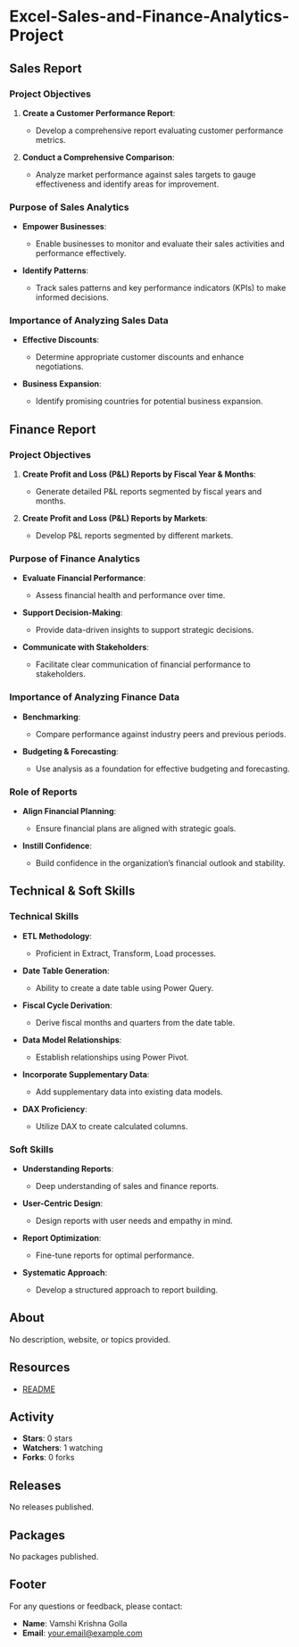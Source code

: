 # Excel-Sales-and-Finance-Analytics-Project

## Sales Report

### Project Objectives

1. **Create a Customer Performance Report**:
   - Develop a comprehensive report evaluating customer performance metrics.

2. **Conduct a Comprehensive Comparison**:
   - Analyze market performance against sales targets to gauge effectiveness and identify areas for improvement.

### Purpose of Sales Analytics

- **Empower Businesses**:
  - Enable businesses to monitor and evaluate their sales activities and performance effectively.

- **Identify Patterns**:
  - Track sales patterns and key performance indicators (KPIs) to make informed decisions.

### Importance of Analyzing Sales Data

- **Effective Discounts**:
  - Determine appropriate customer discounts and enhance negotiations.

- **Business Expansion**:
  - Identify promising countries for potential business expansion.

## Finance Report

### Project Objectives

1. **Create Profit and Loss (P&L) Reports by Fiscal Year & Months**:
   - Generate detailed P&L reports segmented by fiscal years and months.

2. **Create Profit and Loss (P&L) Reports by Markets**:
   - Develop P&L reports segmented by different markets.

### Purpose of Finance Analytics

- **Evaluate Financial Performance**:
  - Assess financial health and performance over time.

- **Support Decision-Making**:
  - Provide data-driven insights to support strategic decisions.

- **Communicate with Stakeholders**:
  - Facilitate clear communication of financial performance to stakeholders.

### Importance of Analyzing Finance Data

- **Benchmarking**:
  - Compare performance against industry peers and previous periods.

- **Budgeting & Forecasting**:
  - Use analysis as a foundation for effective budgeting and forecasting.

### Role of Reports

- **Align Financial Planning**:
  - Ensure financial plans are aligned with strategic goals.

- **Instill Confidence**:
  - Build confidence in the organization’s financial outlook and stability.

## Technical & Soft Skills

### Technical Skills

- **ETL Methodology**:
  - Proficient in Extract, Transform, Load processes.

- **Date Table Generation**:
  - Ability to create a date table using Power Query.

- **Fiscal Cycle Derivation**:
  - Derive fiscal months and quarters from the date table.

- **Data Model Relationships**:
  - Establish relationships using Power Pivot.

- **Incorporate Supplementary Data**:
  - Add supplementary data into existing data models.

- **DAX Proficiency**:
  - Utilize DAX to create calculated columns.

### Soft Skills

- **Understanding Reports**:
  - Deep understanding of sales and finance reports.

- **User-Centric Design**:
  - Design reports with user needs and empathy in mind.

- **Report Optimization**:
  - Fine-tune reports for optimal performance.

- **Systematic Approach**:
  - Develop a structured approach to report building.

## About

No description, website, or topics provided.

## Resources

- [README](README.md)

## Activity

- **Stars**: 0 stars
- **Watchers**: 1 watching
- **Forks**: 0 forks

## Releases

No releases published.

## Packages

No packages published.

## Footer

For any questions or feedback, please contact:
- **Name**: Vamshi Krishna Golla
- **Email**: [your.email@example.com](mailto:your.email@example.com)
